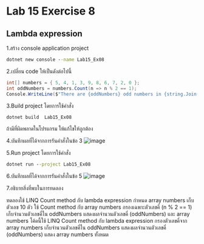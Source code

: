 # Lab 15 Exercise 8

## Lambda expression

1.สร้าง console application project

```cmd
dotnet new console --name Lab15_Ex08
```

2.เปลี่ยน code ให้เป็นดังต่อไปนี้

```cs
int[] numbers = { 5, 4, 1, 3, 9, 8, 6, 7, 2, 0 };
int oddNumbers = numbers.Count(n => n % 2 == 1);
Console.WriteLine($"There are {oddNumbers} odd numbers in {string.Join(" ", numbers)}");
```

3.Build project โดยการใช้คำสั่ง

```cmd
dotnet build  Lab15_Ex08
```

ถ้ามีที่ผิดพลาดในโปรแกรม ให้แก้ไขให้ถูกต้อง

4.บันทึกผลที่ได้จากการรันคำสั่งในข้อ 3
![image](https://github.com/AnchisaPhetnoi/03376836-OOP-2566-Lab-15/assets/144197034/88b6f37f-0678-468c-8c5c-6bbd7fd7bcbd)

5.Run project โดยการใช้คำสั่ง

```cmd
dotnet run --project Lab15_Ex08
```

6.บันทึกผลที่ได้จากการรันคำสั่งในข้อ 5
![image](https://github.com/AnchisaPhetnoi/03376836-OOP-2566-Lab-15/assets/144197034/9f3495a7-8f68-42a4-b7b9-e5e8f80bd1bc)


7.อธิบายสิ่งที่พบในการทดลอง

ทดลองใช้ LINQ Count method กับ lambda expression
กำหนด array numbers เก็บตัวเลข 10 ตัว
ใช้ Count method กับ array numbers
กรองเฉพาะตัวเลขคี่ (n % 2 == 1)
เก็บจำนวนตัวเลขคี่ใน oddNumbers
แสดงผลจำนวนตัวเลขคี่ (oddNumbers) และ array numbers
โค้ดนี้ใช้ LINQ Count method กับ lambda expression
กรองตัวเลขคี่จาก array numbers
เก็บจำนวนตัวเลขคี่ใน oddNumbers
แสดงผลจำนวนตัวเลขคี่ (oddNumbers)
แสดง array numbers ทั้งหมด
